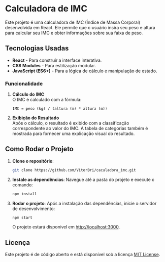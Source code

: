 # Calculadora de IMC

Este projeto é uma calculadora de IMC (Índice de Massa Corporal) desenvolvida em React. Ele permite que o usuário insira seu peso e altura para calcular seu IMC e obter informações sobre sua faixa de peso.


## Tecnologias Usadas

- **React** - Para construir a interface interativa.
- **CSS Modules** - Para estilização modular.
- **JavaScript (ES6+)** - Para a lógica de cálculo e manipulação de estado.

### Funcionalidade

1. **Cálculo do IMC**  
   O IMC é calculado com a fórmula:
   ```
   IMC = peso (kg) / (altura (m) * altura (m))
   ```

2. **Exibição do Resultado**  
   Após o cálculo, o resultado é exibido com a classificação correspondente ao valor do IMC. A tabela de categorias também é mostrada para fornecer uma explicação visual do resultado.

## Como Rodar o Projeto

1. **Clone o repositório**:
   ```bash
   git clone https://github.com/VitorBri/caculadora_imc.git
   ```

2. **Instale as dependências**:
   Navegue até a pasta do projeto e execute o comando:
   ```bash
   npm install
   ```

3. **Rodar o projeto**:
   Após a instalação das dependências, inicie o servidor de desenvolvimento:
   ```bash
   npm start
   ```

   O projeto estará disponível em [http://localhost:3000](http://localhost:3000).

## Licença

Este projeto é de código aberto e está disponível sob a licença [MIT License](LICENSE).
